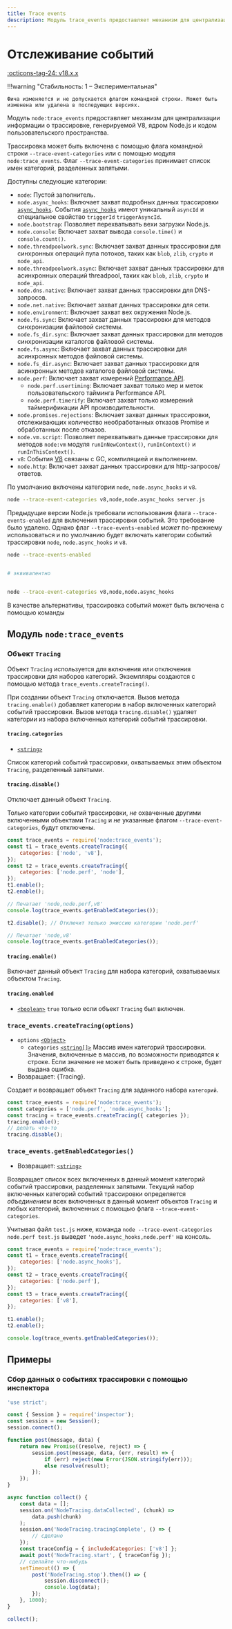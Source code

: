 ```yaml
---
title: Trace events
description: Модуль trace_events предоставляет механизм для централизации информации о трассировке, генерируемой V8, ядром Node.js и кодом пользовательского пространства
---
```


# Отслеживание событий

[:octicons-tag-24: v18.x.x](https://nodejs.org/docs/latest-v18.x/api/tracing.html)

!!!warning "Стабильность: 1 – Экспериментальная"

    Фича изменяется и не допускается флагом командной строки. Может быть изменена или удалена в последующих версиях.

Модуль `node:trace_events` предоставляет механизм для централизации информации о трассировке, генерируемой V8, ядром Node.js и кодом пользовательского пространства.

Трассировка может быть включена с помощью флага командной строки `--trace-event-categories` или с помощью модуля `node:trace_events`. Флаг `--trace-event-categories` принимает список имен категорий, разделенных запятыми.

Доступны следующие категории:

-   `node`: Пустой заполнитель.
-   `node.async_hooks`: Включает захват подробных данных трассировки [`async_hooks`](async_hooks.md). События [`async_hooks`](async_hooks.md) имеют уникальный `asyncId` и специальное свойство `triggerId` `triggerAsyncId`.
-   `node.bootstrap`: Позволяет перехватывать вехи загрузки Node.js.
-   `node.console`: Включает захват вывода `console.time()` и `console.count()`.
-   `node.threadpoolwork.sync`: Включает захват данных трассировки для синхронных операций пула потоков, таких как `blob`, `zlib`, `crypto` и `node_api`.
-   `node.threadpoolwork.async`: Включает захват данных трассировки для асинхронных операций threadpool, таких как `blob`, `zlib`, `crypto` и `node_api`.
-   `node.dns.native`: Включает захват данных трассировки для DNS-запросов.
-   `node.net.native`: Включает захват данных трассировки для сети.
-   `node.environment`: Включает захват вех окружения Node.js.
-   `node.fs.sync`: Включает захват данных трассировки для методов синхронизации файловой системы.
-   `node.fs_dir.sync`: Включает захват данных трассировки для методов синхронизации каталогов файловой системы.
-   `node.fs.async`: Включает захват данных трассировки для асинхронных методов файловой системы.
-   `node.fs_dir.async`: Включает захват данных трассировки для асинхронных методов каталогов файловой системы.
-   `node.perf`: Включает захват измерений [Performance API](perf_hooks.md).
    -   `node.perf.usertiming`: Включает захват только мер и меток пользовательского тайминга Performance API.
    -   `node.perf.timerify`: Включает захват только измерений таймерификации API производительности.
-   `node.promises.rejections`: Включает захват данных трассировки, отслеживающих количество необработанных отказов Promise и обработанных после отказов.
-   `node.vm.script`: Позволяет перехватывать данные трассировки для методов `node:vm` модуля `runInNewContext()`, `runInContext()` и `runInThisContext()`.
-   `v8`: События [V8](v8.md) связаны с GC, компиляцией и выполнением.
-   `node.http`: Включает захват данных трассировки для http-запросов/ответов.

По умолчанию включены категории `node`, `node.async_hooks` и `v8`.

```bash
node --trace-event-categories v8,node,node.async_hooks server.js
```

Предыдущие версии Node.js требовали использования флага `--trace-events-enabled` для включения трассировки событий. Это требование было удалено. Однако флаг `--trace-events-enabled` _может_ по-прежнему использоваться и по умолчанию будет включать категории событий трассировки `node`, `node.async_hooks` и `v8`.

```bash
node --trace-events-enabled


# эквивалентно


node --trace-event-categories v8,node,node.async_hooks
```

В качестве альтернативы, трассировка событий может быть включена с помощью команды

## Модуль `node:trace_events`

### Объект `Tracing`

Объект `Tracing` используется для включения или отключения трассировки для наборов категорий. Экземпляры создаются с помощью метода `trace_events.createTracing()`.

При создании объект `Tracing` отключается. Вызов метода `tracing.enable()` добавляет категории в набор включенных категорий событий трассировки. Вызов метода `tracing.disable()` удаляет категории из набора включенных категорий событий трассировки.

#### `tracing.categories`

-   [`<string>`](https://developer.mozilla.org/docs/Web/JavaScript/Data_structures#String_type)

Список категорий событий трассировки, охватываемых этим объектом `Tracing`, разделенный запятыми.

#### `tracing.disable()`

Отключает данный объект `Tracing`.

Только категории событий трассировки, _не_ охваченные другими включенными объектами `Tracing` и _не_ указанные флагом `--trace-event-categories`, будут отключены.

```js
const trace_events = require('node:trace_events');
const t1 = trace_events.createTracing({
    categories: ['node', 'v8'],
});
const t2 = trace_events.createTracing({
    categories: ['node.perf', 'node'],
});
t1.enable();
t2.enable();

// Печатает 'node,node.perf,v8'
console.log(trace_events.getEnabledCategories());

t2.disable(); // Отключит только эмиссию категории 'node.perf'

// Печатает 'node,v8'
console.log(trace_events.getEnabledCategories());
```

#### `tracing.enable()`

Включает данный объект `Tracing` для набора категорий, охватываемых объектом `Tracing`.

#### `tracing.enabled`

-   [`<boolean>`](https://developer.mozilla.org/docs/Web/JavaScript/Data_structures#Boolean_type) `true` только если объект `Tracing` был включен.

### `trace_events.createTracing(options)`

-   `options` [`<Object>`](https://developer.mozilla.org/docs/Web/JavaScript/Reference/Global_Objects/Object)
    -   `categories` [`<string[]>`](https://developer.mozilla.org/docs/Web/JavaScript/Data_structures#String_type) Массив имен категорий трассировки. Значения, включенные в массив, по возможности приводятся к строке. Если значение не может быть приведено к строке, будет выдана ошибка.
-   Возвращает: {Tracing}.

Создает и возвращает объект `Tracing` для заданного набора `категорий`.

```js
const trace_events = require('node:trace_events');
const categories = ['node.perf', 'node.async_hooks'];
const tracing = trace_events.createTracing({ categories });
tracing.enable();
// делать что-то
tracing.disable();
```

### `trace_events.getEnabledCategories()`

-   Возвращает: [`<string>`](https://developer.mozilla.org/docs/Web/JavaScript/Data_structures#String_type)

Возвращает список всех включенных в данный момент категорий событий трассировки, разделенных запятыми. Текущий набор включенных категорий событий трассировки определяется _объединением_ всех включенных в данный момент объектов `Tracing` и любых категорий, включенных с помощью флага `--trace-event-categories`.

Учитывая файл `test.js` ниже, команда `node --trace-event-categories node.perf test.js` выведет `'node.async_hooks,node.perf'` на консоль.

```js
const trace_events = require('node:trace_events');
const t1 = trace_events.createTracing({
    categories: ['node.async_hooks'],
});
const t2 = trace_events.createTracing({
    categories: ['node.perf'],
});
const t3 = trace_events.createTracing({
    categories: ['v8'],
});

t1.enable();
t2.enable();

console.log(trace_events.getEnabledCategories());
```

## Примеры

### Сбор данных о событиях трассировки с помощью инспектора

```js
'use strict';

const { Session } = require('inspector');
const session = new Session();
session.connect();

function post(message, data) {
    return new Promise((resolve, reject) => {
        session.post(message, data, (err, result) => {
            if (err) reject(new Error(JSON.stringify(err)));
            else resolve(result);
        });
    });
}

async function collect() {
    const data = [];
    session.on('NodeTracing.dataCollected', (chunk) =>
        data.push(chunk)
    );
    session.on('NodeTracing.tracingComplete', () => {
        // сделано
    });
    const traceConfig = { includedCategories: ['v8'] };
    await post('NodeTracing.start', { traceConfig });
    // сделайте что-нибудь
    setTimeout(() => {
        post('NodeTracing.stop').then(() => {
            session.disconnect();
            console.log(data);
        });
    }, 1000);
}

collect();
```

